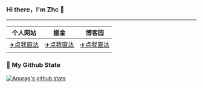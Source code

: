 ### Hi there，I'm Zhc 👋
---
|  个人网站   | 掘金  |博客园 |
|  ----  | ----  | --- |
| [✈️点我直达](https://www.zhaohongcheng.com) | [✈️点我直达](https://www.cnblogs.com/zhaohongcheng/)|[✈️点我直达](https://juejin.im/user/3843548384069741)|


### 🌈 My Github State
[![Anurag's github stats](https://github-readme-stats.vercel.app/api?username=Tzlibai)](https://github.com/anuraghazra/github-readme-stats)

